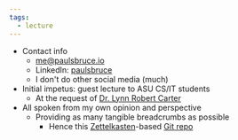 ```yaml
---
tags:
  - lecture
---
```


* Contact info
	* me@paulsbruce.io
	* LinkedIn: [paulsbruce](https://www.linkedin.com/in/paulsbruce)
	* I don't do other social media (much)
* Initial impetus: guest lecture to ASU CS/IT students
	* At the request of [Dr. Lynn Robert Carter](https://www.linkedin.com/in/lynn-robert-carter-b84ab187/)
* All spoken from my own opinion and perspective
	* Providing as many tangible breadcrumbs as possible
		* Hence this [Zettelkasten](https://zettelkasten.de/overview/)-based [Git repo](https://github.com/paulsbruce/redefining-notes)
	